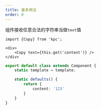 ```yaml
---
title: 基本用法
order: 0
---
```


组件接收任意合法的字符串当做`text`值

```vdt
import {Copy} from 'kpc';

<div>
    <Copy text={this.get('content')} />
</div>
```

```ts
export default class extends Component {
    static template = template;

    static defaults() {
        return {
            content: '123'
        }
    }
}
```
